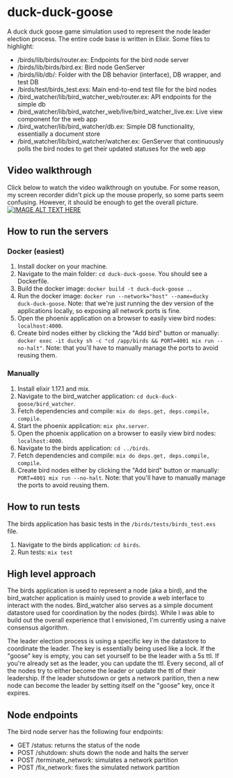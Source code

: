 # duck-duck-goose

A duck duck goose game simulation used to represent the node leader election process. The entire code base is written in Elixir. Some files to highlight:

* /birds/lib/birds/router.ex: Endpoints for the bird node server
* /birds/lib/birds/bird.ex: Bird node GenServer
* /birds/lib/db/: Folder with the DB behavior (interface), DB wrapper, and test DB
* /birds/test/birds_test.exs: Main end-to-end test file for the bird nodes
* /bird_watcher/lib/bird_watcher_web/router.ex: API endpoints for the simple db
* /bird_watcher/lib/bird_watcher_web/live/bird_watcher_live.ex: Live view component for the web app
* /bird_watcher/lib/bird_watcher/db.ex: Simple DB functionality, essentially a document store
* /bird_watcher/lib/bird_watcher/watcher.ex: GenServer that continuously polls the bird nodes to get their updated statuses for the web app

## Video walkthrough

Click below to watch the video walkthrough on youtube. For some reason, my screen recorder didn't pick up the mouse properly, so some parts seem confusing. However, it should be enough to get the overall picture.
[![IMAGE ALT TEXT HERE](https://img.youtube.com/vi/d4Fao7std-s/0.jpg)](https://www.youtube.com/watch?v=d4Fao7std-s)

## How to run the servers

### Docker (easiest)

1. Install docker on your machine.
2. Navigate to the main folder: `cd duck-duck-goose`. You should see a Dockerfile.
3. Build the docker image: `docker build -t duck-duck-goose .`.
4. Run the docker image: `docker run --network="host" --name=ducky duck-duck-goose`.
Note: that we're just running the dev version of the applications locally, so exposing all network ports is fine.
5. Open the phoenix application on a browser to easily view bird nodes: `localhost:4000`.
8. Create bird nodes either by clicking the "Add bird" button or manually: `docker exec -it ducky sh -c "cd /app/birds && PORT=4001 mix run --no-halt"`.
Note: that you'll have to manually manage the ports to avoid reusing them.

### Manually

1. Install elixir 1.17.1 and mix.
2. Navigate to the bird_watcher application: `cd duck-duck-goose/bird_watcher`.
3. Fetch dependencies and compile: `mix do deps.get, deps.compile, compile`.
4. Start the phoenix application: `mix phx.server`.
5. Open the phoenix application on a browser to easily view bird nodes: `localhost:4000`.
6. Navigate to the birds application: `cd ../birds`.
7. Fetch dependencies and compile: `mix do deps.get, deps.compile, compile`.
8. Create bird nodes either by clicking the "Add bird" button or manually: `PORT=4001 mix run --no-halt`.
Note: that you'll have to manually manage the ports to avoid reusing them.

## How to run tests

The birds application has basic tests in the `/birds/tests/birds_test.exs` file.

1. Navigate to the birds application: `cd birds`.
2. Run tests: `mix test`

## High level approach

The birds application is used to represent a node (aka a bird), and the bird_watcher application is mainly used to provide a web interface to interact with the nodes.
Bird_watcher also serves as a simple document datastore used for coordination by the nodes (birds). While I was able to build out the overall experience that I envisioned,
I'm currently using a naive consensus algorithm.

The leader election process is using a specific key in the datastore to coordinate the leader. The key is essentially being used like a lock. If the "goose" key is empty,
you can set yourself to be the leader with a 5s ttl. If you're already set as the leader, you can update the ttl. Every second, all of the nodes try to either become the leader
or update the ttl of their leadership. If the leader shutsdown or gets a network parition, then a new node can become the leader by setting itself on the "goose" key, once it expires.

## Node endpoints

The bird node server has the following four endpoints:

* GET /status: returns the status of the node
* POST /shutdown: shuts down the node and halts the server
* POST /terminate_network: simulates a network partition
* POST /fix_network: fixes the simulated network partition
